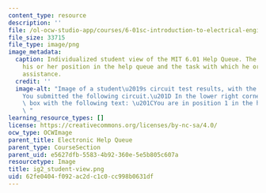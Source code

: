 ```yaml
---
content_type: resource
description: ''
file: /ol-ocw-studio-app/courses/6-01sc-introduction-to-electrical-engineering-and-computer-science-i-spring-2011/62fe0404f092ac2dc1c0cc998b0631df_ig2_student-view.png
file_size: 33715
file_type: image/png
image_metadata:
  caption: Individualized student view of the MIT 6.01 Help Queue. The student sees
    his or her position in the help queue and the task with which he or she is seeking
    assistance.
  credit: ''
  image-alt: "Image of a student\u2019s circuit test results, with the words: \u201C\
    You submitted the following circuit.\u201D In the lower right corner is a grey\
    \ box with the following text: \u201CYou are in position 1 in the help queue.\u201D\
    \ "
learning_resource_types: []
license: https://creativecommons.org/licenses/by-nc-sa/4.0/
ocw_type: OCWImage
parent_title: Electronic Help Queue
parent_type: CourseSection
parent_uid: e5627dfb-5583-4b92-360e-5e5b805c607a
resourcetype: Image
title: ig2_student-view.png
uid: 62fe0404-f092-ac2d-c1c0-cc998b0631df
---
```

